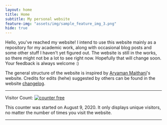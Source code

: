 ```yaml
---
layout: home
title: Home
subtitle: My personal website
feature-img: "assets/img/sample_feature_img_3.png"
hide: true
---
```


Hello, you've reached my website! I intend to use this website mainly as a repository for my academic work, along with occasional blog posts and some other stuff I haven't yet figured out. The website is still in the works, so there might not be a lot to see right now. Hopefully that will change soon. Your feedback is always welcome :)

The general structure of the website is inspired by [Aryaman Maithani](https://aryamanmaithani.github.io/)'s website. Credits for edits (hehe) suggested by others can be found in the website [changelog](/changelog/).

---

Visitor Count: <!-- hitwebcounter Code START -->
<a href="https://www.hitwebcounter.com" target="_blank">
<img src="https://hitwebcounter.com/counter/counter.php?page=7556214&width=100&style=0010&nbdigits=5&type=ip&initCount=0" title="Web Counter" Alt="counter free"   border="0" >
</a>                                    

This counter was started on August 9, 2020. It only displays unique visitors, no matter the number of times you visit the website.

---